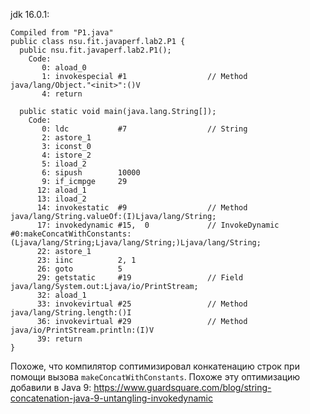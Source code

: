jdk 16.0.1:
```
Compiled from "P1.java"
public class nsu.fit.javaperf.lab2.P1 {
  public nsu.fit.javaperf.lab2.P1();
    Code:
       0: aload_0
       1: invokespecial #1                  // Method java/lang/Object."<init>":()V
       4: return

  public static void main(java.lang.String[]);
    Code:
       0: ldc           #7                  // String
       2: astore_1
       3: iconst_0
       4: istore_2
       5: iload_2
       6: sipush        10000
       9: if_icmpge     29
      12: aload_1
      13: iload_2
      14: invokestatic  #9                  // Method java/lang/String.valueOf:(I)Ljava/lang/String;
      17: invokedynamic #15,  0             // InvokeDynamic #0:makeConcatWithConstants:(Ljava/lang/String;Ljava/lang/String;)Ljava/lang/String;
      22: astore_1
      23: iinc          2, 1
      26: goto          5
      29: getstatic     #19                 // Field java/lang/System.out:Ljava/io/PrintStream;
      32: aload_1
      33: invokevirtual #25                 // Method java/lang/String.length:()I
      36: invokevirtual #29                 // Method java/io/PrintStream.println:(I)V
      39: return
}
```

Похоже, что компилятор соптимизировал конкатенацию строк при помощи вызова `makeConcatWithConstants`. Похоже эту оптимизацию добавили в Java 9: https://www.guardsquare.com/blog/string-concatenation-java-9-untangling-invokedynamic
